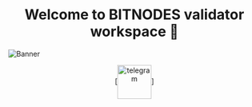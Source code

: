 <h1 align="center"> Welcome to BITNODES validator workspace 🔧 </h1> 

![Banner]([https://via.placeholder.com/1200x400.png?text=BITNODES+Project](https://github.com/opsmanager1/BITNODES_resources/blob/main/logo/BITlogo.png?raw=true))
<div align="center"> 
[<img align="center" src='https://github.com/opsmanager1/BITNODES_resources/blob/main/logo/BITlogo.png' alt='telegram' height='68'>]
 </div>


<!--
**opsmanager1/opsmanager1** is a ✨ _special_ ✨ repository because its `README.md` (this file) appears on your GitHub profile.

Here are some ideas to get you started:

- 🔭 I’m currently working on ...
- 🌱 I’m currently learning ...
- 👯 I’m looking to collaborate on ...
- 🤔 I’m looking for help with ...
- 💬 Ask me about ...
- 📫 How to reach me: ...
- 😄 Pronouns: ...
- ⚡ Fun fact: ...
-->
